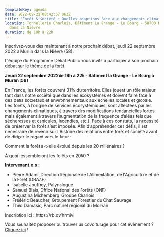 ```yaml
---
templateKey: agenda
date: 2022-09-22T08:42:57.063Z
title: "Forêt & Société : Quelles adaptions face aux changements climatiques ?"
location: Tonnellerie Charlois, Bâtiment La Grange - Le Bourg - 58700 Murlin
  dans la Nièvre
duration: de 19h à 22h
---
```

Inscrivez-vous dès maintenant à notre prochain débat, jeudi 22 septembre 2022 à Murlin dans la Nièvre (58).



L'équipe du Programme Débat Public vous invite à participer à son prochain débat sur le thème de la forêt.

**Jeudi 22 septembre 2022de 19h à 22h - Bâtiment la Grange - Le Bourg à Murlin (58)**

En France, les forêts couvrent 31% du territoire. Elles jouent un rôle majeur tant dans notre société que dans les écosystèmes et doivent faire face à des défis sociétaux et environnementaux aux échelles locales et globale. Les forêts, à l’origine de services écosystémiques, sont affectées par les changements climatiques, à travers des modifications tendancielles fortes mais également à travers l’augmentation de la fréquence d’aléas tels que sécheresses et canicules, incendies, etc.). Face à ces constats, la nécessité de préserver la forêt s’est imposée. Afin d’appréhender ces défis, il est nécessaire de revenir sur l’Histoire des relations entre forêt et société avant de diriger le regard vers le futur :

Comment la forêt a-t-elle évolué depuis les 20 millénaires ?

À quoi ressembleront les forêts en 2050 ?

**Intervenant.e.s :**

* Pierre Adami, Direction Régionale de l'Alimentation, de l'Agriculture et de la Forêt (DRAAF)
* Isabelle Jouffroy, Palynologue
* Samuel Blais, Office National des Forêts (ONF)
* Augustina Michemberg, Groupe Charlois
* Frédéric Beaucher, Groupement Forestier du Chat Sauvage
* Théo Damasio, Parc naturel régional du Morvan



Inscription ici : https://rb.gy/hrmjvj

Vous souhaitez proposer ou trouver un covoiturage pour cet évènement ? [Cliquez ici](https://rb.gy/0yfweg) !